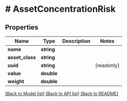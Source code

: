 # # AssetConcentrationRisk

## Properties

Name | Type | Description | Notes
------------ | ------------- | ------------- | -------------
**name** | **string** |  |
**asset_class** | **string** |  |
**uuid** | **string** |  | [readonly]
**value** | **double** |  |
**weight** | **double** |  |

[[Back to Model list]](../../README.md#models) [[Back to API list]](../../README.md#endpoints) [[Back to README]](../../README.md)
